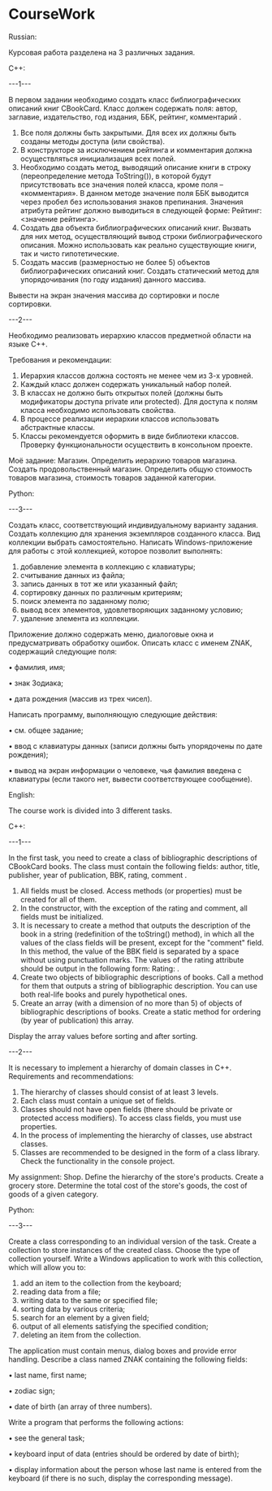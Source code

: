 # CourseWork
Russian:

Курсовая работа разделена на 3 различных задания.

C++:

---1---

В первом задании необходимо создать класс библиографических описаний книг CBookCard. Класс должен содержать поля: автор, заглавие, издательство, год издания, ББК, рейтинг, комментарий . 
  1.	Все поля должны быть закрытыми. Для всех их должны быть созданы методы доступа (или свойства). 
  2.	В конструкторе за исключением рейтинга и комментария должна осуществляться инициализация всех полей. 
  3.	Необходимо создать метод, выводящий описание книги в строку (переопределение метода ToString()), в которой будут присутствовать все значения полей класса, кроме поля – «комментария».
  В данном методе значение поля ББК выводится через пробел без использования знаков препинания.
  Значения атрибута рейтинг должно выводиться в следующей форме: Рейтинг:    <значение   рейтинга>.
  4.	Создать два объекта библиографических описаний книг. Вызвать для них метод, осуществляющий вывод строки библиографического описания.
  Можно использовать как реально существующие книги, так и чисто гипотетические.
  5.	Создать массив (размерностью не более 5) объектов библиографических описаний книг. Создать статический метод для упорядочивания (по году издания) данного массива.
     
  Вывести на экран значения массива до сортировки и после сортировки.
  
---2---

Необходимо реализовать иерархию классов предметной области на языке C++.

  Требования и рекомендации:
  1.	Иерархия классов должна состоять не менее чем из 3-х уровней. 
  2.	Каждый класс должен содержать уникальный набор полей. 
  3.	В классах не должно быть открытых полей (должны быть модификаторы доступа private или protected). Для доступа к полям класса необходимо использовать свойства.
  4.	В процессе реализации иерархии классов использовать абстрактные классы.
  5.	Классы рекомендуется оформить в виде библиотеки классов. Проверку функциональности осуществить в консольном проекте.
     
Моё задание:
Магазин. Определить иерархию товаров магазина. Создать продовольственный магазин. Определить общую стоимость товаров магазина, стоимость товаров заданной категории.

Python:

---3---

Создать класс, соответствующий индивидуальному варианту задания. Создать коллекцию для хранения экземпляров созданного класса.
Вид коллекции выбрать самостоятельно. Написать Windows-приложение для работы с этой коллекцией, которое позволит выполнять:
  1.	добавление элемента в коллекцию с клавиатуры;
  2.	считывание данных из файла;
  3.	запись данных в тот же или указанный файл;
  4.	сортировку данных по различным критериям;
  5.	поиск элемента по заданному полю;
  6.	вывод всех элементов, удовлетворяющих заданному условию;
  7.	удаление элемента из коллекции.
     
Приложение должно содержать меню, диалоговые окна и предусматривать обработку ошибок.
Описать класс с именем ZNAK, содержащий следующие поля:
  
  •	фамилия, имя;
  
  •	знак Зодиака;
  
  •	дата рождения (массив из трех чисел).
  
Написать программу, выполняющую следующие действия:

  •	см. общее задание;
  
  •	ввод с клавиатуры данных (записи должны быть упорядочены по дате рождения);
  
  •	вывод на экран информации о человеке, чья фамилия введена с клавиатуры (если такого нет, вывести соответствующее сообщение).



English:

The course work is divided into 3 different tasks.

C++:

---1---

In the first task, you need to create a class of bibliographic descriptions of CBookCard books. The class must contain the following fields: author, title, publisher, year of publication, BBK, rating, comment .
  1. All fields must be closed. Access methods (or properties) must be created for all of them.
  2. In the constructor, with the exception of the rating and comment, all fields must be initialized.
  3. It is necessary to create a method that outputs the description of the book in a string (redefinition of the toString() method), in which all the values of the class fields will be present, except for the "comment" field.
  In this method, the value of the BBK field is separated by a space without using punctuation marks.
  The values of the rating attribute should be output in the following form: Rating: <rating value>.
  4. Create two objects of bibliographic descriptions of books. Call a method for them that outputs a string of bibliographic description.
  You can use both real-life books and purely hypothetical ones.
  5. Create an array (with a dimension of no more than 5) of objects of bibliographic descriptions of books. Create a static method for ordering (by year of publication) this array.
     
  Display the array values before sorting and after sorting.

---2---

It is necessary to implement a hierarchy of domain classes in C++.
  Requirements and recommendations:
  1. The hierarchy of classes should consist of at least 3 levels.
  2. Each class must contain a unique set of fields.
  3. Classes should not have open fields (there should be private or protected access modifiers). To access class fields, you must use properties.
  4. In the process of implementing the hierarchy of classes, use abstract classes.
  5. Classes are recommended to be designed in the form of a class library. Check the functionality in the console project.
     
My assignment:
Shop. Define the hierarchy of the store's products. Create a grocery store. Determine the total cost of the store's goods, the cost of goods of a given category.

Python:

---3---

Create a class corresponding to an individual version of the task. Create a collection to store instances of the created class.
Choose the type of collection yourself. Write a Windows application to work with this collection, which will allow you to:
  1. add an item to the collection from the keyboard;
  2. reading data from a file;
  3. writing data to the same or specified file;
  4. sorting data by various criteria;
  5. search for an element by a given field;
  6. output of all elements satisfying the specified condition;
  7. deleting an item from the collection.
     
The application must contain menus, dialog boxes and provide error handling.
Describe a class named ZNAK containing the following fields:

  • last name, first name;
  
  • zodiac sign;
  
  • date of birth (an array of three numbers).
  
Write a program that performs the following actions:

  • see the general task;
  
  • keyboard input of data (entries should be ordered by date of birth);
  
  • display information about the person whose last name is entered from the keyboard (if there is no such, display the corresponding message).














